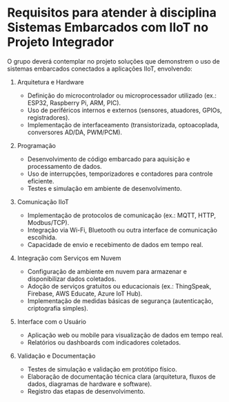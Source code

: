 # Requisitos para atender à disciplina **Sistemas Embarcados com IIoT** no Projeto Integrador

O grupo deverá contemplar no projeto soluções que demonstrem o uso de sistemas embarcados conectados a aplicações IIoT, envolvendo:

1. Arquitetura e Hardware

   * Definição do microcontrolador ou microprocessador utilizado (ex.: ESP32, Raspberry Pi, ARM, PIC).
   * Uso de periféricos internos e externos (sensores, atuadores, GPIOs, registradores).
   * Implementação de interfaceamento (transistorizada, optoacoplada, conversores AD/DA, PWM/PCM).

2. Programação

   * Desenvolvimento de código embarcado para aquisição e processamento de dados.
   * Uso de interrupções, temporizadores e contadores para controle eficiente.
   * Testes e simulação em ambiente de desenvolvimento.

3. Comunicação IIoT

   * Implementação de protocolos de comunicação (ex.: MQTT, HTTP, Modbus/TCP).
   * Integração via Wi-Fi, Bluetooth ou outra interface de comunicação escolhida.
   * Capacidade de envio e recebimento de dados em tempo real.

4. Integração com Serviços em Nuvem

   * Configuração de ambiente em nuvem para armazenar e disponibilizar dados coletados.
   * Adoção de serviços gratuitos ou educacionais (ex.: ThingSpeak, Firebase, AWS Educate, Azure IoT Hub).
   * Implementação de medidas básicas de segurança (autenticação, criptografia simples).

5. Interface com o Usuário

   * Aplicação web ou mobile para visualização de dados em tempo real.
   * Relatórios ou dashboards com indicadores coletados.

6. Validação e Documentação

   * Testes de simulação e validação em protótipo físico.
   * Elaboração de documentação técnica clara (arquitetura, fluxos de dados, diagramas de hardware e software).
   * Registro das etapas de desenvolvimento.
